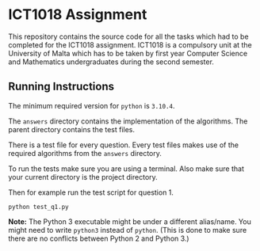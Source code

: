 # ICT1018 Assignment

This repository contains the source code for all the tasks which
had to be completed for the ICT1018 assignment. ICT1018 is a
compulsory unit at the University of Malta which has to be
taken by first year Computer Science and Mathematics undergraduates
during the second semester.

## Running Instructions

The minimum required version for `python` is `3.10.4`.

The `answers` directory contains the implementation of the
algorithms. The parent directory contains the test files.

There is a test file for every question. Every test files makes
use of the required algorithms from the `answers` directory.

To run the tests make sure you are using a terminal. Also make
sure that your current directory is the project directory.

Then for example run the test script for question 1.

```
python test_q1.py
```

**Note:** The Python 3 executable might be under a different
alias/name. You might need to write `python3` instead of
`python`. (This is done to make sure there are no conflicts
between Python 2 and Python 3.)
